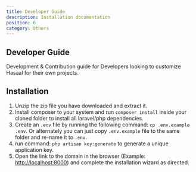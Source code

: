 ```yaml
---
title: Developer Guide
description: Installation documentation
position: 6
category: Others
---
```


## Developer Guide

Development & Contribution guide for Developers looking to customize Hasaal for their own projects.

## Installation

1.  Unzip the zip file you have downloaded and extract it.
2.  Install composer to your system and run `composer install` inside your cloned folder to install all laravel/php dependencies.
3.  Create an `.env` file by running the following command: `cp .env.example .env`. Or alternately you can just copy `.env.example` file to the same folder and re-name it to `.env`.
4.  run command: `php artisan key:generate` to generate a unique application key.
5.  Open the link to the domain in the browser (Example: [http://localhost:8000](http://localhost:8000)) and complete the installation wizard as directed.

